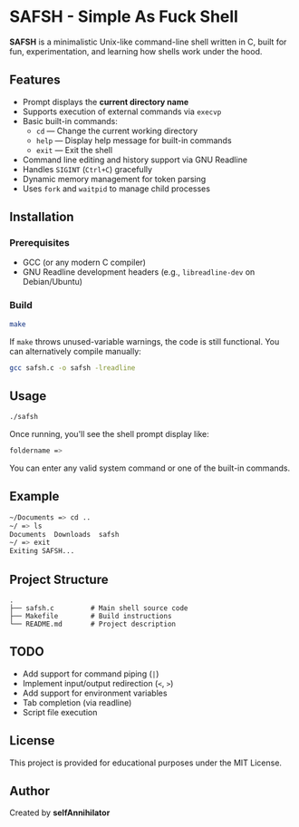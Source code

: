 # SAFSH - Simple As Fuck Shell

**SAFSH** is a minimalistic Unix-like command-line shell written in C, built for fun, experimentation, and learning how shells work under the hood.

## Features

- Prompt displays the **current directory name**
- Supports execution of external commands via `execvp`
- Basic built-in commands:
  - `cd` — Change the current working directory
  - `help` — Display help message for built-in commands
  - `exit` — Exit the shell
- Command line editing and history support via GNU Readline
- Handles `SIGINT` (`Ctrl+C`) gracefully
- Dynamic memory management for token parsing
- Uses `fork` and `waitpid` to manage child processes

## Installation

### Prerequisites

- GCC (or any modern C compiler)
- GNU Readline development headers (e.g., `libreadline-dev` on Debian/Ubuntu)

### Build

```bash
make
```

If `make` throws unused-variable warnings, the code is still functional. You can alternatively compile manually:

```bash
gcc safsh.c -o safsh -lreadline
```

## Usage

```bash
./safsh
```

Once running, you'll see the shell prompt display like:

```bash
foldername =>
```

You can enter any valid system command or one of the built-in commands.

## Example

```bash
~/Documents => cd ..
~/ => ls
Documents  Downloads  safsh
~/ => exit
Exiting SAFSH...
```

## Project Structure

```
.
├── safsh.c         # Main shell source code
├── Makefile        # Build instructions
└── README.md       # Project description
```

## TODO

- Add support for command piping (`|`)
- Implement input/output redirection (`<`, `>`)
- Add support for environment variables
- Tab completion (via readline)
- Script file execution

## License

This project is provided for educational purposes under the MIT License.

## Author

Created by **selfAnnihilator**
